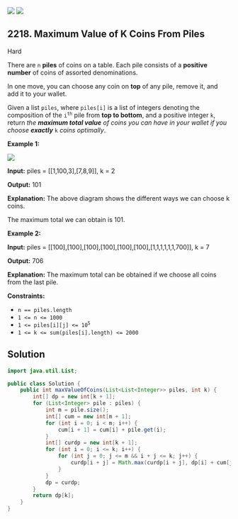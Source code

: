 [![](https://img.shields.io/github/stars/javadev/LeetCode-in-Java?label=Stars&style=flat-square)](https://github.com/javadev/LeetCode-in-Java)
[![](https://img.shields.io/github/forks/javadev/LeetCode-in-Java?label=Fork%20me%20on%20GitHub%20&style=flat-square)](https://github.com/javadev/LeetCode-in-Java/fork)

## 2218\. Maximum Value of K Coins From Piles

Hard

There are `n` **piles** of coins on a table. Each pile consists of a **positive number** of coins of assorted denominations.

In one move, you can choose any coin on **top** of any pile, remove it, and add it to your wallet.

Given a list `piles`, where `piles[i]` is a list of integers denoting the composition of the <code>i<sup>th</sup></code> pile from **top to bottom**, and a positive integer `k`, return _the **maximum total value** of coins you can have in your wallet if you choose **exactly**_ `k` _coins optimally_.

**Example 1:**

![](https://assets.leetcode.com/uploads/2019/11/09/e1.png)

**Input:** piles = \[\[1,100,3],[7,8,9]], k = 2

**Output:** 101

**Explanation:** The above diagram shows the different ways we can choose k coins. 

The maximum total we can obtain is 101.

**Example 2:**

**Input:** piles = \[\[100],[100],[100],[100],[100],[100],[1,1,1,1,1,1,700]], k = 7

**Output:** 706

**Explanation:** The maximum total can be obtained if we choose all coins from the last pile.

**Constraints:**

*   `n == piles.length`
*   `1 <= n <= 1000`
*   <code>1 <= piles[i][j] <= 10<sup>5</sup></code>
*   `1 <= k <= sum(piles[i].length) <= 2000`

## Solution

```java
import java.util.List;

public class Solution {
    public int maxValueOfCoins(List<List<Integer>> piles, int k) {
        int[] dp = new int[k + 1];
        for (List<Integer> pile : piles) {
            int m = pile.size();
            int[] cum = new int[m + 1];
            for (int i = 0; i < m; i++) {
                cum[i + 1] = cum[i] + pile.get(i);
            }
            int[] curdp = new int[k + 1];
            for (int i = 0; i <= k; i++) {
                for (int j = 0; j <= m && i + j <= k; j++) {
                    curdp[i + j] = Math.max(curdp[i + j], dp[i] + cum[j]);
                }
            }
            dp = curdp;
        }
        return dp[k];
    }
}
```